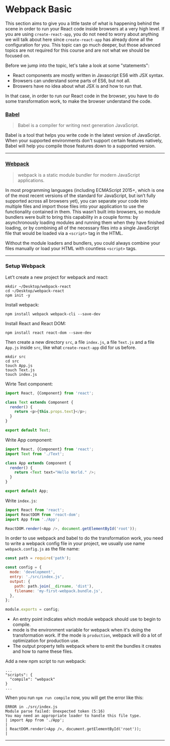 # Webpack Basic

This section aims to give you a little taste of what is happening behind the scene in order to run your React code inside browsers at a very high level. If you are using `create-react-app`, you do not need to worry about anything we will talk about here since `create-react-app` has already done all the configuration for you. This topic can go much deeper, but those advanced topics are not required for this course and are not what we should be focused on.

Before we jump into the topic, let's take a look at some "statements":

* React components are mostly written in Javascript ES6 with JSX syntax.
* Browsers can understand some parts of ES6, but not all.
* Broswers have no idea about what JSX is and how to run that.

In that case, in order to run our React code in the browser, you have to do some transformation work, to make the browser understand the code.

### [Babel](https://babeljs.io/)

> Babel is a compiler for writing next generation JavaScript.

Babel is a tool that helps you write code in the latest version of JavaScript. When your supported environments don't support certain features natively, Babel will help you compile those features down to a supported version.

---

### [Webpack](https://webpack.js.org/)

> webpack is a static module bundler for modern JavaScript applications.

In most programming languages (including ECMAScript 2015+, which is one of the most recent versions of the standard for JavaScript, but isn’t fully supported across all browsers yet), you can separate your code into multiple files and import those files into your application to use the functionality contained in them. This wasn’t built into browsers, so module bundlers were built to bring this capability in a couple forms: by asynchronously loading modules and running them when they have finished loading, or by combining all of the necessary files into a single JavaScript file that would be loaded via a `<script>` tag in the HTML.

Without the module loaders and bundlers, you could always combine your files manually or load your HTML with countless `<script>` tags.

---

### Setup Webpack

Let't create a new project for webpack and react:

```
mkdir ~/Desktop/webpack-react
cd ~/Desktop/webpack-react
npm init -y
```

Install webpack:

```
npm install webpack webpack-cli --save-dev
```

Install React and React DOM:

```
npm install react react-dom --save-dev
```

Then create a new directory `src`, a file `index.js`, a file `Text.js` and a file `App.js` inside `src`, like what `create-react-app` did for us before.

```
mkdir src
cd src
touch App.js
touch Text.js
touch index.js
```

Wirte Text component:

```js
import React, {Component} from 'react';

class Text extends Component {
  render() {
    return <p>{this.props.text}</p>;
  }
}

export default Text;
```

Write App component:

```js
import React, {Component} from 'react';
import Text from './Text';

class App extends Component {
  render() {
    return <Text text="Hello World." />;
  }
}

export default App;
```

Write `index.js`:

```js
import React from 'react';
import ReactDOM from 'react-dom';
import App from './App';

ReactDOM.render(<App />, document.getElementById('root'));
```

In order to use webpack and babel to do the transformation work, you need to write a webpack config file in your project, we usually use name `webpack.config.js` as the file name:

```js
const path = require('path');

const config = {
  mode: 'development',
  entry: './src/index.js',
  output: {
    path: path.join(__dirname, 'dist'),
    filename: 'my-first-webpack.bundle.js',
  },
};

module.exports = config;
```

* An entry point indicates which module webpack should use to begin to compile.
* mode is the environment variable for webpack when it's doing the transformation work. If the mode is `production`, webpack will do a lot of optimization for production use.
* The output property tells webpack where to emit the bundles it creates and how to name these files.

Add a new npm script to run webpack:

```
...
"scripts": {
  "compile": "webpack"
}
...
```

When you run `npm run compile` now, you will get the error like this:

```
ERROR in ./src/index.js
Module parse failed: Unexpected token (5:16)
You may need an appropriate loader to handle this file type.
| import App from './App';
|
| ReactDOM.render(<App />, document.getElementById('root'));
|
```

---
